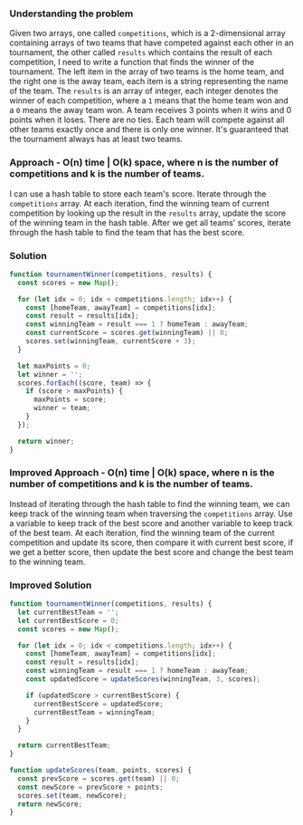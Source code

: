 ### Understanding the problem

Given two arrays, one called `competitions`, which is a 2-dimensional array containing arrays of two teams that have competed against each other in an tournament, the other called `results` which contains the result of each competition, I need to write a function that finds the winner of the tournament. The left item in the array of two teams is the home team, and the right one is the away team, each item is a string representing the name of the team. The `results` is an array of integer, each integer denotes the winner of each competition, where a `1` means that the home team won and a `0` means the away team won. A team receives 3 points when it wins and 0 points when it loses. There are no ties. Each team will compete against all other teams exactly once and there is only one winner. It's guaranteed that the tournament always has at least two teams.

### Approach - O(n) time | O(k) space, where n is the number of competitions and k is the number of teams.

I can use a hash table to store each team's score. Iterate through the `competitions` array. At each iteration, find the winning team of current competition by looking up the result in the `results` array, update the score of the winning team in the hash table. After we get all teams' scores, iterate through the hash table to find the team that has the best score.

### Solution

```js
function tournamentWinner(competitions, results) {
  const scores = new Map();

  for (let idx = 0; idx < competitions.length; idx++) {
    const [homeTeam, awayTeam] = competitions[idx];
    const result = results[idx];
    const winningTeam = result === 1 ? homeTeam : awayTeam;
    const currentScore = scores.get(winningTeam) || 0;
    scores.set(winningTeam, currentScore + 3);
  }

  let maxPoints = 0;
  let winner = '';
  scores.forEach((score, team) => {
    if (score > maxPoints) {
      maxPoints = score;
      winner = team;
    }
  });

  return winner;
}
```

### Improved Approach - O(n) time | O(k) space, where n is the number of competitions and k is the number of teams.

Instead of iterating through the hash table to find the winning team, we can keep track of the winning team when traversing the `competitions` array. Use a variable to keep track of the best score and another variable to keep track of the best team. At each iteration, find the winning team of the current competition and update its score, then compare it with current best score, if we get a better score, then update the best score and change the best team to the winning team.

### Improved Solution

```js
function tournamentWinner(competitions, results) {
  let currentBestTeam = '';
  let currentBestScore = 0;
  const scores = new Map();

  for (let idx = 0; idx < competitions.length; idx++) {
    const [homeTeam, awayTeam] = competitions[idx];
    const result = results[idx];
    const winningTeam = result === 1 ? homeTeam : awayTeam;
    const updatedScore = updateScores(winningTeam, 3, scores);

    if (updatedScore > currentBestScore) {
      currentBestScore = updatedScore;
      currentBestTeam = winningTeam;
    }
  }

  return currentBestTeam;
}

function updateScores(team, points, scores) {
  const prevScore = scores.get(team) || 0;
  const newScore = prevScore + points;
  scores.set(team, newScore);
  return newScore;
}
```
